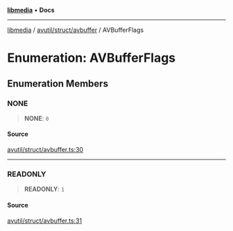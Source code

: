 [**libmedia**](../../../../README.md) • **Docs**

***

[libmedia](../../../../README.md) / [avutil/struct/avbuffer](../README.md) / AVBufferFlags

# Enumeration: AVBufferFlags

## Enumeration Members

### NONE

> **NONE**: `0`

#### Source

[avutil/struct/avbuffer.ts:30](https://github.com/zhaohappy/libmedia/blob/83708827f1f74f03ced670ca9bc2d9d1e5e5366a/src/avutil/struct/avbuffer.ts#L30)

***

### READONLY

> **READONLY**: `1`

#### Source

[avutil/struct/avbuffer.ts:31](https://github.com/zhaohappy/libmedia/blob/83708827f1f74f03ced670ca9bc2d9d1e5e5366a/src/avutil/struct/avbuffer.ts#L31)
